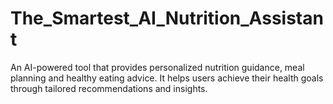 # The_Smartest_AI_Nutrition_Assistant
An AI-powered tool that provides personalized nutrition guidance, meal planning and healthy eating advice. It helps users achieve their health goals through tailored recommendations and insights.
